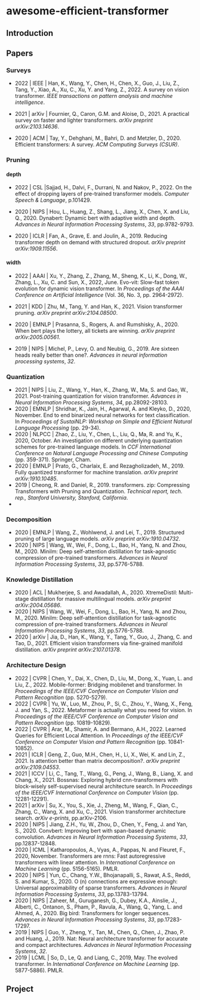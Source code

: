 # awesome-efficient-transformer

## Introduction





 ## Papers

### Surveys

* 2022 | IEEE | Han, K., Wang, Y., Chen, H., Chen, X., Guo, J., Liu, Z., Tang, Y., Xiao, A., Xu, C., Xu, Y. and Yang, Z., 2022. A survey on vision transformer. *IEEE transactions on pattern analysis and machine intelligence*.
* 2021 | arXiv | Fournier, Q., Caron, G.M. and Aloise, D., 2021. A practical survey on faster and lighter transformers. *arXiv preprint arXiv:2103.14636*.

* 2020 | ACM | Tay, Y., Dehghani, M., Bahri, D. and Metzler, D., 2020. Efficient transformers: A survey. *ACM Computing Surveys (CSUR)*.

### Pruning

#### depth

* 2022 | CSL |Sajjad, H., Dalvi, F., Durrani, N. and Nakov, P., 2022. On the effect of dropping layers of pre-trained transformer models. *Computer Speech & Language*, p.101429.
* 2020 | NIPS | Hou, L., Huang, Z., Shang, L., Jiang, X., Chen, X. and Liu, Q., 2020. Dynabert: Dynamic bert with adaptive width and depth. *Advances in Neural Information Processing Systems*, *33*, pp.9782-9793.

* 2020 | ICLR | Fan, A., Grave, E. and Joulin, A., 2019. Reducing transformer depth on demand with structured dropout. *arXiv preprint arXiv:1909.11556*.

#### width

* 2022 | AAAI | Xu, Y., Zhang, Z., Zhang, M., Sheng, K., Li, K., Dong, W., Zhang, L., Xu, C. and Sun, X., 2022, June. Evo-vit: Slow-fast token evolution for dynamic vision transformer. In *Proceedings of the AAAI Conference on Artificial Intelligence* (Vol. 36, No. 3, pp. 2964-2972).
* 2021 | KDD | Zhu, M., Tang, Y. and Han, K., 2021. Vision transformer pruning. *arXiv preprint arXiv:2104.08500*.

* 2020 | EMNLP | Prasanna, S., Rogers, A. and Rumshisky, A., 2020. When bert plays the lottery, all tickets are winning. *arXiv preprint arXiv:2005.00561*.

* 2019 | NIPS | Michel, P., Levy, O. and Neubig, G., 2019. Are sixteen heads really better than one?. *Advances in neural information processing systems*, *32*.



### Quantization

* 2021 | NIPS | Liu, Z., Wang, Y., Han, K., Zhang, W., Ma, S. and Gao, W., 2021. Post-training quantization for vision transformer. *Advances in Neural Information Processing Systems*, *34*, pp.28092-28103.
* 2020 | EMNLP | Shridhar, K., Jain, H., Agarwal, A. and Kleyko, D., 2020, November. End to end binarized neural networks for text classification. In *Proceedings of SustaiNLP: Workshop on Simple and Efficient Natural Language Processing* (pp. 29-34).
* 2020 | NLPCC | Zhao, Z., Liu, Y., Chen, L., Liu, Q., Ma, R. and Yu, K., 2020, October. An investigation on different underlying quantization schemes for pre-trained language models. In *CCF International Conference on Natural Language Processing and Chinese Computing* (pp. 359-371). Springer, Cham.
* 2020 | EMNLP | Prato, G., Charlaix, E. and Rezagholizadeh, M., 2019. Fully quantized transformer for machine translation. *arXiv preprint arXiv:1910.10485*.
* 2019 | Cheong, R. and Daniel, R., 2019. transformers. zip: Compressing Transformers with Pruning and Quantization. *Technical report, tech. rep., Stanford University, Stanford, California*.
* 

### Decomposition

* 2020 | EMNLP | Wang, Z., Wohlwend, J. and Lei, T., 2019. Structured pruning of large language models. *arXiv preprint arXiv:1910.04732*.
* 2020 | NIPS | Wang, W., Wei, F., Dong, L., Bao, H., Yang, N. and Zhou, M., 2020. Minilm: Deep self-attention distillation for task-agnostic compression of pre-trained transformers. *Advances in Neural Information Processing Systems*, *33*, pp.5776-5788.



### Knowledge Distillation

* 2020 | ACL | Mukherjee, S. and Awadallah, A., 2020. XtremeDistil: Multi-stage distillation for massive multilingual models. *arXiv preprint arXiv:2004.05686*.
* 2020 | NIPS | Wang, W., Wei, F., Dong, L., Bao, H., Yang, N. and Zhou, M., 2020. Minilm: Deep self-attention distillation for task-agnostic compression of pre-trained transformers. *Advances in Neural Information Processing Systems*, *33*, pp.5776-5788.
* 2020 | arXiv | Jia, D., Han, K., Wang, Y., Tang, Y., Guo, J., Zhang, C. and Tao, D., 2021. Efficient vision transformers via fine-grained manifold distillation. *arXiv preprint arXiv:2107.01378*.

### Architecture Design

* 2022 | CVPR | Chen, Y., Dai, X., Chen, D., Liu, M., Dong, X., Yuan, L. and Liu, Z., 2022. Mobile-former: Bridging mobilenet and transformer. In *Proceedings of the IEEE/CVF Conference on Computer Vision and Pattern Recognition* (pp. 5270-5279).
* 2022 | CVPR | Yu, W., Luo, M., Zhou, P., Si, C., Zhou, Y., Wang, X., Feng, J. and Yan, S., 2022. Metaformer is actually what you need for vision. In *Proceedings of the IEEE/CVF Conference on Computer Vision and Pattern Recognition* (pp. 10819-10829).
* 2022 | CVPR | Arar, M., Shamir, A. and Bermano, A.H., 2022. Learned Queries for Efficient Local Attention. In *Proceedings of the IEEE/CVF Conference on Computer Vision and Pattern Recognition* (pp. 10841-10852).
* 2021 | ICLR | Geng, Z., Guo, M.H., Chen, H., Li, X., Wei, K. and Lin, Z., 2021. Is attention better than matrix decomposition?. *arXiv preprint arXiv:2109.04553*.
* 2021 | ICCV | Li, C., Tang, T., Wang, G., Peng, J., Wang, B., Liang, X. and Chang, X., 2021. Bossnas: Exploring hybrid cnn-transformers with block-wisely self-supervised neural architecture search. In *Proceedings of the IEEE/CVF International Conference on Computer Vision* (pp. 12281-12291).
* 2021 | arXiv | Su, X., You, S., Xie, J., Zheng, M., Wang, F., Qian, C., Zhang, C., Wang, X. and Xu, C., 2021. Vision transformer architecture search. *arXiv e-prints*, pp.arXiv-2106.
* 2020 | NIPS | Jiang, Z.H., Yu, W., Zhou, D., Chen, Y., Feng, J. and Yan, S., 2020. Convbert: Improving bert with span-based dynamic convolution. *Advances in Neural Information Processing Systems*, *33*, pp.12837-12848.
* 2020 | ICML | Katharopoulos, A., Vyas, A., Pappas, N. and Fleuret, F., 2020, November. Transformers are rnns: Fast autoregressive transformers with linear attention. In *International Conference on Machine Learning* (pp. 5156-5165). PMLR.
* 2020 | NIPS | Yun, C., Chang, Y.W., Bhojanapalli, S., Rawat, A.S., Reddi, S. and Kumar, S., 2020. O (n) connections are expressive enough: Universal approximability of sparse transformers. *Advances in Neural Information Processing Systems*, *33*, pp.13783-13794.
* 2020 | NIPS | Zaheer, M., Guruganesh, G., Dubey, K.A., Ainslie, J., Alberti, C., Ontanon, S., Pham, P., Ravula, A., Wang, Q., Yang, L. and Ahmed, A., 2020. Big bird: Transformers for longer sequences. *Advances in Neural Information Processing Systems*, *33*, pp.17283-17297.
* 2019 | NIPS | Guo, Y., Zheng, Y., Tan, M., Chen, Q., Chen, J., Zhao, P. and Huang, J., 2019. Nat: Neural architecture transformer for accurate and compact architectures. *Advances in Neural Information Processing Systems*, *32*.
* 2019 | LCML | So, D., Le, Q. and Liang, C., 2019, May. The evolved transformer. In *International Conference on Machine Learning* (pp. 5877-5886). PMLR.



## Project



#### 

